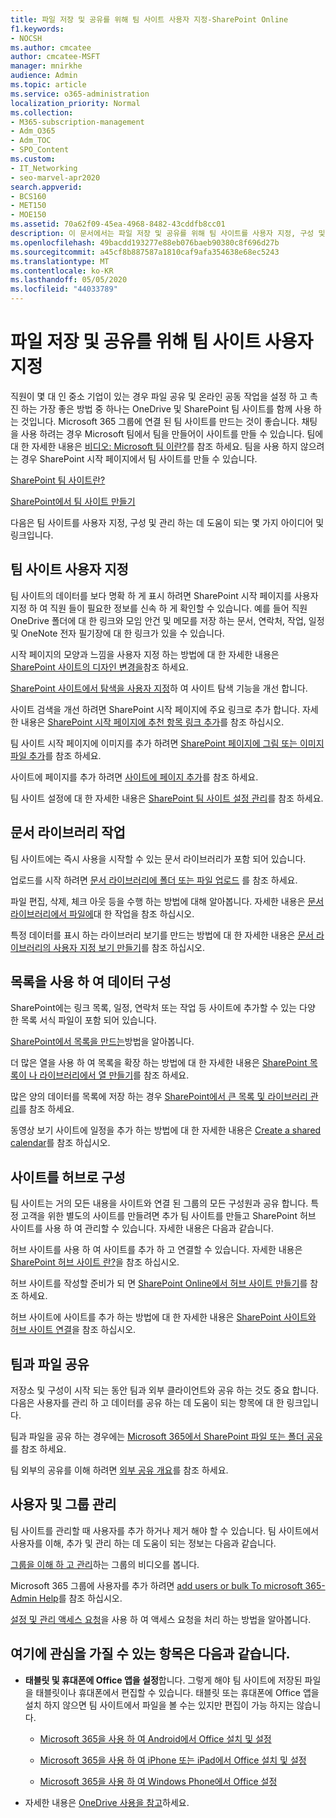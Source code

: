 ```yaml
---
title: 파일 저장 및 공유를 위해 팀 사이트 사용자 지정-SharePoint Online
f1.keywords:
- NOCSH
ms.author: cmcatee
author: cmcatee-MSFT
manager: mnirkhe
audience: Admin
ms.topic: article
ms.service: o365-administration
localization_priority: Normal
ms.collection:
- M365-subscription-management
- Adm_O365
- Adm_TOC
- SPO_Content
ms.custom:
- IT_Networking
- seo-marvel-apr2020
search.appverid:
- BCS160
- MET150
- MOE150
ms.assetid: 70a62f09-45ea-4968-8482-43cddfb8cc01
description: 이 문서에서는 파일 저장 및 공유를 위해 팀 사이트를 사용자 지정, 구성 및 관리 하는 방법을 알아봅니다.
ms.openlocfilehash: 49bacdd193277e88eb076baeb90380c8f696d27b
ms.sourcegitcommit: a45cf8b887587a1810caf9afa354638e68ec5243
ms.translationtype: MT
ms.contentlocale: ko-KR
ms.lasthandoff: 05/05/2020
ms.locfileid: "44033789"
---
```

# <a name="customize-your-team-site-for-file-storage-and-sharing"></a>파일 저장 및 공유를 위해 팀 사이트 사용자 지정

직원이 몇 대 인 중소 기업이 있는 경우 파일 공유 및 온라인 공동 작업을 설정 하 고 촉진 하는 가장 좋은 방법 중 하나는 OneDrive 및 SharePoint 팀 사이트를 함께 사용 하는 것입니다. Microsoft 365 그룹에 연결 된 팀 사이트를 만드는 것이 좋습니다. 채팅을 사용 하려는 경우 Microsoft 팀에서 팀을 만들어이 사이트를 만들 수 있습니다. 팀에 대 한 자세한 내용은 [비디오: Microsoft 팀 이란?](https://support.office.com/article/b98d533f-118e-4bae-bf44-3df2470c2b12.aspx)를 참조 하세요. 팀을 사용 하지 않으려는 경우 SharePoint 시작 페이지에서 팀 사이트를 만들 수 있습니다. 
  
[SharePoint 팀 사이트란?](https://support.office.com/article/75545757-36c3-46a7-beed-0aaa74f0401e.aspx)
  
[SharePoint에서 팀 사이트 만들기](https://support.office.com/article/ef10c1e7-15f3-42a3-98aa-b5972711777d.aspx)
  
다음은 팀 사이트를 사용자 지정, 구성 및 관리 하는 데 도움이 되는 몇 가지 아이디어 및 링크입니다. 
  
 
## <a name="customize-your-team-site"></a>팀 사이트 사용자 지정

팀 사이트의 데이터를 보다 명확 하 게 표시 하려면 SharePoint 시작 페이지를 사용자 지정 하 여 직원 들이 필요한 정보를 신속 하 게 확인할 수 있습니다. 예를 들어 직원 OneDrive 폴더에 대 한 링크와 모임 안건 및 메모를 저장 하는 문서, 연락처, 작업, 일정 및 OneNote 전자 필기장에 대 한 링크가 있을 수 있습니다.
  
시작 페이지의 모양과 느낌을 사용자 지정 하는 방법에 대 한 자세한 내용은 [SharePoint 사이트의 디자인 변경을](https://support.office.com/article/06bbadc3-6b04-4a60-9d14-894f6a170818.aspx)참조 하세요.
  
[SharePoint 사이트에서 탐색을 사용자 지정](https://support.office.com/article/3cd61ae7-a9ed-4e1e-bf6d-4655f0bf25ca.aspx)하 여 사이트 탐색 기능을 개선 합니다.
  
사이트 검색을 개선 하려면 SharePoint 시작 페이지에 주요 링크로 추가 합니다. 자세한 내용은 [SharePoint 시작 페이지에 추천 항목 링크 추가](/sharepoint/change-links-list-on-sharepoint-home-page)를 참조 하십시오.
  
팀 사이트 시작 페이지에 이미지를 추가 하려면 [SharePoint 페이지에 그림 또는 이미지 파일 추가](https://support.office.com/article/4A9B0E98-C89A-4A41-8ADB-B7750DCCCA16.aspx#ID0EAACAAA=SharePoint_Online)를 참조 하세요.
  
사이트에 페이지를 추가 하려면 [사이트에 페이지 추가](https://support.office.com/article/b3d46deb-27a6-4b1e-87b8-df851e503dec.aspx)를 참조 하세요.
  
팀 사이트 설정에 대 한 자세한 내용은 [SharePoint 팀 사이트 설정 관리](https://support.office.com/article/8376034D-D0C7-446E-9178-6AB51C58DF42.aspx)를 참조 하세요.
  
## <a name="work-with-document-libraries"></a>문서 라이브러리 작업

팀 사이트에는 즉시 사용을 시작할 수 있는 문서 라이브러리가 포함 되어 있습니다. 

업로드를 시작 하려면 [문서 라이브러리에 폴더 또는 파일 업로드](https://support.office.com/article/eb18fcba-c953-4d45-8d90-8da66edeacdb) 를 참조 하세요.
   
파일 편집, 삭제, 체크 아웃 등을 수행 하는 방법에 대해 알아봅니다. 자세한 내용은 [문서 라이브러리에서 파일에](https://support.office.com/article/a9d89171-1673-4892-9dd2-1ca52037dea2.aspx)대 한 작업을 참조 하십시오.
  
특정 데이터를 표시 하는 라이브러리 보기를 만드는 방법에 대 한 자세한 내용은 [문서 라이브러리의 사용자 지정 보기 만들기](https://support.office.com/article/8f6b08e0-a9a0-4232-9b9b-b374a2ad3da7.aspx)를 참조 하십시오.
  
## <a name="work-with-lists-to-organize-data"></a>목록을 사용 하 여 데이터 구성

SharePoint에는 링크 목록, 일정, 연락처 또는 작업 등 사이트에 추가할 수 있는 다양 한 목록 서식 파일이 포함 되어 있습니다. 
  
[SharePoint에서 목록을 만드는](https://support.office.com/article/0D397414-D95F-41EB-ADDD-5E6EFF41B083.aspx#ID0EAAGAAA=Online)방법을 알아봅니다.
  
더 많은 열을 사용 하 여 목록을 확장 하는 방법에 대 한 자세한 내용은 [SharePoint 목록이 나 라이브러리에서 열 만들기](https://support.office.com/article/2b0361ae-1bd3-41a3-8329-269e5f81cfa2.aspx#ID0EAADAAA=Online)를 참조 하세요.
  
많은 양의 데이터를 목록에 저장 하는 경우 [SharePoint에서 큰 목록 및 라이브러리 관리](https://support.office.com/article/B8588DAE-9387-48C2-9248-C24122F07C59.aspx)를 참조 하세요.
  
동영상 보기 사이트에 일정을 추가 하는 방법에 대 한 자세한 내용은 [Create a shared calendar](https://support.office.com/article/61B96006-70E2-4535-A34F-EE4FC772F798.aspx)를 참조 하십시오.

## <a name="organize-sites-into-hubs"></a>사이트를 허브로 구성

팀 사이트는 거의 모든 내용을 사이트와 연결 된 그룹의 모든 구성원과 공유 합니다. 특정 고객을 위한 별도의 사이트를 만들려면 추가 팀 사이트를 만들고 SharePoint 허브 사이트를 사용 하 여 관리할 수 있습니다. 자세한 내용은 다음과 같습니다. 
  
허브 사이트를 사용 하 여 사이트를 추가 하 고 연결할 수 있습니다. 자세한 내용은 [SharePoint 허브 사이트 란?](https://support.office.com/article/fe26ae84-14b7-45b6-a6d1-948b3966427f.aspx)을 참조 하십시오.
  
허브 사이트를 작성할 준비가 되 면 [SharePoint Online에서 허브 사이트 만들기](/sharepoint/create-hub-site)를 참조 하세요.
  
허브 사이트에 사이트를 추가 하는 방법에 대 한 자세한 내용은 [SharePoint 사이트와 허브 사이트 연결](https://support.office.com/article/ae0009fd-af04-4d3d-917d-88edb43efc05.aspx)을 참조 하십시오.
  
## <a name="sharing-files-with-the-team"></a>팀과 파일 공유

저장소 및 구성이 시작 되는 동안 팀과 외부 클라이언트와 공유 하는 것도 중요 합니다. 다음은 사용자를 관리 하 고 데이터를 공유 하는 데 도움이 되는 항목에 대 한 링크입니다. 
  
팀과 파일을 공유 하는 경우에는 [Microsoft 365에서 SharePoint 파일 또는 폴더 공유](https://support.office.com/article/1fe37332-0f9a-4719-970e-d2578da4941c.aspx)를 참조 하세요.
  
팀 외부의 공유를 이해 하려면 [외부 공유 개요](/sharepoint/external-sharing-overview)를 참조 하세요.
  
## <a name="managing-users-and-groups"></a>사용자 및 그룹 관리

팀 사이트를 관리할 때 사용자를 추가 하거나 제거 해야 할 수 있습니다. 팀 사이트에서 사용자를 이해, 추가 및 관리 하는 데 도움이 되는 정보는 다음과 같습니다. 
  
[그룹을 이해 하 고 관리](https://support.office.com/article/9c1037b7-de0b-41cd-b8f0-79a95aac854d.aspx)하는 그룹의 비디오를 봅니다. 
  
Microsoft 365 그룹에 사용자를 추가 하려면 [add users or bulk To microsoft 365-Admin Help](../add-users/add-users.md)를 참조 하십시오.
  
[설정 및 관리 액세스 요청](https://support.office.com/article/94B26E0B-2822-49D4-929A-8455698654B3.aspx)을 사용 하 여 액세스 요청을 처리 하는 방법을 알아봅니다.
  
## <a name="here-are-more-topics-you-might-be-interested-in"></a>여기에 관심을 가질 수 있는 항목은 다음과 같습니다.

- **태블릿 및 휴대폰에 Office 앱을 설정**합니다. 그렇게 해야 팀 사이트에 저장된 파일을 태블릿이나 휴대폰에서 편집할 수 있습니다. 태블릿 또는 휴대폰에 Office 앱을 설치 하지 않으면 팀 사이트에서 파일을 볼 수는 있지만 편집이 가능 하지는 않습니다. 
    
  - [Microsoft 365을 사용 하 여 Android에서 Office 설치 및 설정](https://support.office.com/article/cafe9d6f-8b0c-4b03-b20a-12438a82a22d.aspx)
    
  - [Microsoft 365을 사용 하 여 iPhone 또는 iPad에서 Office 설치 및 설정](https://support.office.com/article/9df6d10c-7281-4671-8666-6ca8e339b628.aspx)
    
  - [Microsoft 365을 사용 하 여 Windows Phone에서 Office 설정](https://support.office.com/article/2b7c1b51-a717-45d6-90c9-ee1c1c5ee0b7.aspx)
    
- 자세한 내용은 [OneDrive 사용을 참고](https://go.microsoft.com/fwlink/?LinkID=511458)하세요.
    


